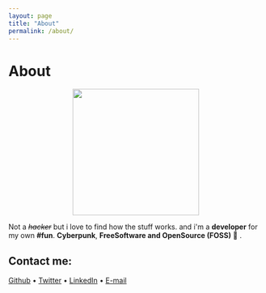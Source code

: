 ```yaml
---
layout: page
title: "About"
permalink: /about/
---
```


About
=====

<p align="center"><img src="https://pbs.twimg.com/profile_images/1002546206302724096/sQ0uG4Th_400x400.jpg" width="250"/></p>

Not a *~~hacker~~* but i love to find how the stuff works. and i'm a **developer** for my own **#fun**. **Cyberpunk**, **FreeSoftware and OpenSource (FOSS)** :shell: .

Contact me:
-----------

[Github](https://github.com/hihebark) • [Twitter](https://twitter.com/theblackSM) • [LinkedIn](https://www.linkedin.com/in/nezliamara) • [E-mail](n.amara@protonmail.ch)
